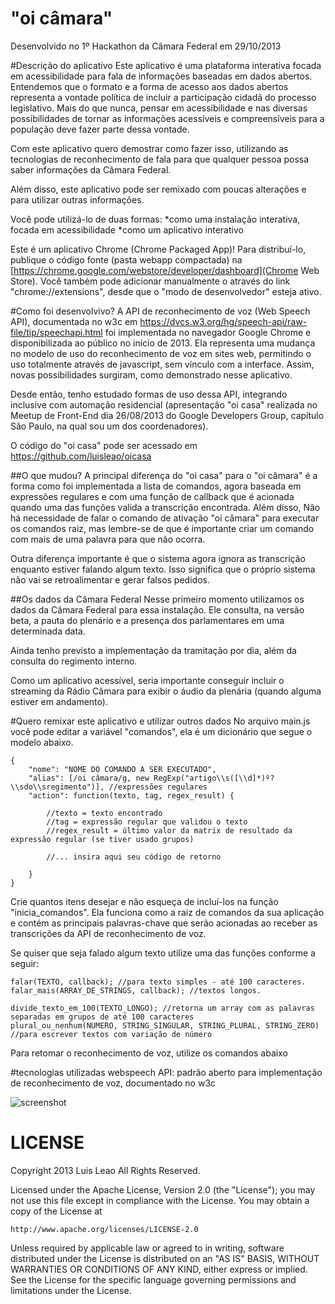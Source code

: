 "oi câmara"
===========

Desenvolvido no 1º Hackathon da Câmara Federal em 29/10/2013


#Descrição do aplicativo
Este aplicativo é uma plataforma interativa focada em acessibilidade para fala de informações baseadas em dados abertos.
Entendemos que o formato e a forma de acesso aos dados abertos representa a vontade política de incluir a participação cidadã do processo legislativo. Mais do que nunca, pensar em acessibilidade e nas diversas possibilidades de tornar as informações acessíveis e compreensíveis para a população deve fazer parte dessa vontade.

Com este aplicativo quero demostrar como fazer isso, utilizando as tecnologias de reconhecimento de fala para que qualquer pessoa possa saber informações da Câmara Federal.

Além disso, este aplicativo pode ser remixado com poucas alterações e para utilizar outras informações.


Você pode utilizá-lo de duas formas:
*como uma instalação interativa, focada em acessibilidade
*como um aplicativo interativo

Este é um aplicativo Chrome (Chrome Packaged App)!
Para distribuí-lo, publique o código fonte (pasta webapp compactada) na [https://chrome.google.com/webstore/developer/dashboard](Chrome Web Store). Você também pode adicionar manualmente o através do link "chrome://extensions", desde que o "modo de desenvolvedor" esteja ativo.



#Como foi desenvolvivo?
A API de reconhecimento de voz (Web Speech API), documentada no w3c em https://dvcs.w3.org/hg/speech-api/raw-file/tip/speechapi.html foi implementada no navegador Google Chrome e disponibilizada ao público no início de 2013. Ela representa uma mudança no modelo de uso do reconhecimento de voz em sites web, permitindo o uso totalmente através de javascript, sem vínculo com a interface. Assim, novas possibilidades surgiram, como demonstrado nesse aplicativo.

Desde então, tenho estudado formas de uso dessa API, integrando inclusive com automação residencial (apresentação "oi casa" realizada no Meetup de Front-End dia 26/08/2013 do Google Developers Group, capítulo São Paulo, na qual sou um dos coordenadores).

O código do "oi casa" pode ser acessado em https://github.com/luisleao/oicasa


##O que mudou?
A principal diferença do "oi casa" para o "oi câmara" é a forma como foi implementada a lista de comandos, agora baseada em expressões regulares e com uma função de callback que é acionada quando uma das funções valida a transcrição encontrada. Além disso, Não há necessidade de falar o comando de ativação "oi câmara" para executar os comandos raiz, mas lembre-se de que é importante criar um comando com mais de uma palavra para que não ocorra. 

Outra diferença importante é que o sistema agora ignora as transcrição enquanto estiver falando algum texto. Isso significa que o próprio sistema não vai se retroalimentar e gerar falsos pedidos.


##Os dados da Câmara Federal
Nesse primeiro momento utilizamos os dados da Câmara Federal para essa instalação. Ele consulta, na versão beta, a pauta do plenário e a presença dos parlamentares em uma determinada data.

Ainda tenho previsto a implementação da tramitação por dia, além da consulta do regimento interno.

Como um aplicativo acessível, seria importante conseguir incluir o streaming da Rádio Câmara para exibir o áudio da plenária (quando alguma estiver em andamento).




#Quero remixar este aplicativo e utilizar outros dados
No arquivo main.js você pode editar a variável "comandos", ela é um dicionário que segue o modelo abaixo.

	{
		"nome": "NOME DO COMANDO A SER EXECUTADO",
		"alias": [/oi câmara/g, new RegExp("artigo\\s([\\d]*)º?\\sdo\\sregimento")], //expressões regulares
		"action": function(texto, tag, regex_result) {
			
			//texto = texto encontrado
			//tag = expressão regular que validou o texto
			//regex_result = último valor da matrix de resultado da expressão regular (se tiver usado grupos)

			//... insira aqui seu código de retorno

		}
	}

Crie quantos itens desejar e não esqueça de incluí-los na função "inicia_comandos". Ela funciona como a raiz de comandos da sua aplicação e contém as principais palavras-chave que serão acionadas ao receber as transcrições da API de reconhecimento de voz.

Se quiser que seja falado algum texto utilize uma das funções conforme a seguir:



	falar(TEXTO, callback); //para texto simples - até 100 caracteres.
	falar_mais(ARRAY_DE_STRINGS, callback); //textos longos.

	divide_texto_em_100(TEXTO_LONGO); //retorna um array com as palavras separadas em grupos de até 100 caracteres
	plural_ou_nenhum(NUMERO, STRING_SINGULAR, STRING_PLURAL, STRING_ZERO) //para escrever textos com variação de número






Para retomar o reconhecimento de voz, utilize os comandos abaixo





#tecnologias utilizadas
webspeech API: padrão aberto para implementação de reconhecimento de voz, documentado no w3c





![screenshot](https://raw.github.com/luisleao/oicamara/master/docs/screen_0.png)








LICENSE
=======

Copyright 2013 Luis Leao All Rights Reserved.

Licensed under the Apache License, Version 2.0 (the "License");
you may not use this file except in compliance with the License.
You may obtain a copy of the License at

    http://www.apache.org/licenses/LICENSE-2.0

Unless required by applicable law or agreed to in writing, software
distributed under the License is distributed on an "AS IS" BASIS,
WITHOUT WARRANTIES OR CONDITIONS OF ANY KIND, either express or implied.
See the License for the specific language governing permissions and
limitations under the License.

